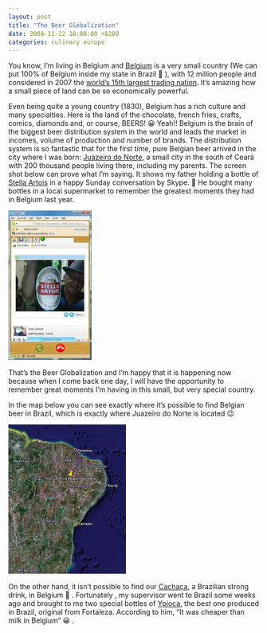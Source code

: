 ```yaml
---
layout: post
title: "The Beer Globalization"
date: 2008-11-22 10:00:00 +0200
categories: culinary europe
---
```


You know, I’m living in Belgium and <a href="http://en.wikipedia.org/wiki/Belgium">Belgium</a> is a very small country (We can put 100% of Belgium inside my state in Brazil 🙂 ), with 12 million people and considered in 2007 the <a href="https://www.cia.gov/library/publications/the-world-factbook/rankorder/2078rank.html">world’s 15th largest trading nation</a>. It’s amazing how a small piece of land can be so economically powerful.

Even being quite a young country (1830), Belgium has a rich culture and many specialties. Here is the land of the chocolate, french fries, crafts, comics, diamonds and, or course, BEERS! 😀 Yeah!! Belgium is the brain of the biggest beer distribution system in the world and leads the market in incomes, volume of production and number of brands. The distribution system is so fantastic that for the first time, pure Belgian beer arrived in the city where I was born: <a href="http://en.wikipedia.org/wiki/Juazeiro_do_Norte">Juazeiro do Norte</a>, a small city in the south of Ceará with 200 thousand people living there, including my parents. The screen shot below can prove what I’m saying. It shows my father holding a bottle of <a href="http://www.stellaartois.com/">Stella Artois</a> in a happy Sunday conversation by Skype. 🙂 He bought many bottles in a local supermarket to remember the greatest moments they had in Belgium last year.

<a href="http://69.89.31.239/~hildeber/wp-content/uploads/2008/11/stella-artois-juazeiro.jpg">![stella-artois-juazeiro-167x300.jpg](/images/posts/stella-artois-juazeiro-167x300.jpg)</a>

That’s the Beer Globalization and I’m happy that it is happening now because when I come back one day, I will have the opportunity to remember great moments I’m having in this small, but very special country.

In the map below you can see exactly where it’s possible to find Belgian beer in Brazil, which is exactly where Juazeiro do Norte is located 😉

<a href="http://69.89.31.239/~hildeber/wp-content/uploads/2008/11/Google-Earth-22112008-093433.jpg">![Google-Earth-22112008-093433-236x300.jpg](/images/posts/Google-Earth-22112008-093433-236x300.jpg)</a>

On the other hand, it isn’t possible to find our <a href="http://en.wikipedia.org/wiki/Cacha%C3%83%C2%A7a">Cachaça</a>, a Brazilian strong drink,  in Belgium 🙁 . Fortunately , my supervisor went to Brazil some weeks ago and brought to me two special bottles of <a href="http://www.blogger.com/www.ypioca.com.br">Ypioca</a>, the best one produced in Brazil, original from Fortaleza. According to him, “It was cheaper than milk in Belgium” 😀 .
